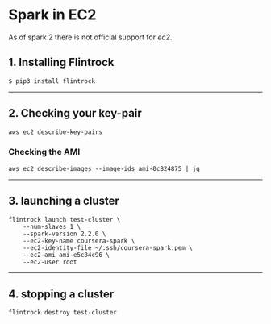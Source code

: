 Spark in EC2
=======

As of spark 2 there is not official support for _ec2_.

## 1. Installing Flintrock

```
$ pip3 install flintrock
```

----

## 2. Checking your key-pair

```
aws ec2 describe-key-pairs
```

### Checking the AMI

```
aws ec2 describe-images --image-ids ami-0c824875 | jq
```

----

## 3. launching a cluster

```
flintrock launch test-cluster \
    --num-slaves 1 \
    --spark-version 2.2.0 \
    --ec2-key-name coursera-spark \
    --ec2-identity-file ~/.ssh/coursera-spark.pem \
    --ec2-ami ami-e5c84c96 \
    --ec2-user root
```

----

## 4. stopping a cluster

```
flintrock destroy test-cluster
```
